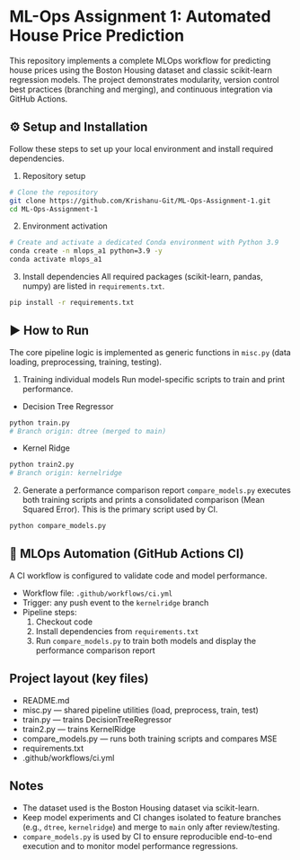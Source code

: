 # ML-Ops Assignment 1: Automated House Price Prediction

This repository implements a complete MLOps workflow for predicting house prices using the Boston Housing dataset and classic scikit-learn regression models. The project demonstrates modularity, version control best practices (branching and merging), and continuous integration via GitHub Actions.

## ⚙️ Setup and Installation

Follow these steps to set up your local environment and install required dependencies.

1. Repository setup
```bash
# Clone the repository
git clone https://github.com/Krishanu-Git/ML-Ops-Assignment-1.git
cd ML-Ops-Assignment-1
```

2. Environment activation
```bash
# Create and activate a dedicated Conda environment with Python 3.9
conda create -n mlops_a1 python=3.9 -y
conda activate mlops_a1
```

3. Install dependencies
All required packages (scikit-learn, pandas, numpy) are listed in `requirements.txt`.
```bash
pip install -r requirements.txt
```

## ▶️ How to Run

The core pipeline logic is implemented as generic functions in `misc.py` (data loading, preprocessing, training, testing).

1. Training individual models
Run model-specific scripts to train and print performance.

- Decision Tree Regressor
```bash
python train.py
# Branch origin: dtree (merged to main)
```

- Kernel Ridge
```bash
python train2.py
# Branch origin: kernelridge
```

2. Generate a performance comparison report
`compare_models.py` executes both training scripts and prints a consolidated comparison (Mean Squared Error). This is the primary script used by CI.
```bash
python compare_models.py
```

## 🚀 MLOps Automation (GitHub Actions CI)

A CI workflow is configured to validate code and model performance.

- Workflow file: `.github/workflows/ci.yml`
- Trigger: any push event to the `kernelridge` branch
- Pipeline steps:
    1. Checkout code
    2. Install dependencies from `requirements.txt`
    3. Run `compare_models.py` to train both models and display the performance comparison report

## Project layout (key files)
- README.md
- misc.py               — shared pipeline utilities (load, preprocess, train, test)
- train.py              — trains DecisionTreeRegressor
- train2.py             — trains KernelRidge
- compare_models.py     — runs both training scripts and compares MSE
- requirements.txt
- .github/workflows/ci.yml

## Notes
- The dataset used is the Boston Housing dataset via scikit-learn.
- Keep model experiments and CI changes isolated to feature branches (e.g., `dtree`, `kernelridge`) and merge to `main` only after review/testing.
- `compare_models.py` is used by CI to ensure reproducible end-to-end execution and to monitor model performance regressions.
